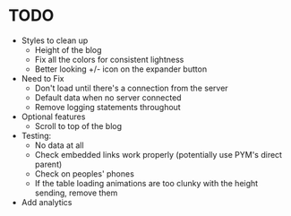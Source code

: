 # TODO

* Styles to clean up
  * Height of the blog
  * Fix all the colors for consistent lightness
  * Better looking +/- icon on the expander button
* Need to Fix
  * Don't load until there's a connection from the server
  * Default data when no server connected
  * Remove logging statements throughout
* Optional features
  * Scroll to top of the blog
* Testing:
  * No data at all
  * Check embedded links work properly (potentially use PYM's direct parent)
  * Check on peoples' phones
  * If the table loading animations are too clunky with the height sending, remove them
* Add analytics
